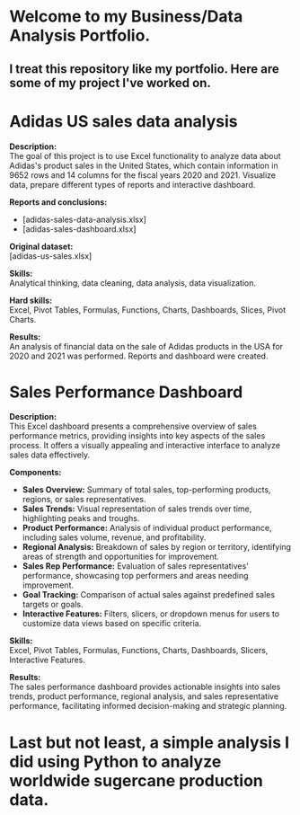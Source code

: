 # Welcome to my Business/Data Analysis Portfolio.
## I treat this repository like my portfolio. Here are some of my project I've worked on. 

# Adidas US sales data analysis

**Description:**  
The goal of this project is to use Excel functionality to analyze data about Adidas's product sales in the United States, which contain information in 9652 rows and 14 columns for the fiscal years 2020 and 2021. Visualize data, prepare different types of reports and interactive dashboard.

**Reports and conclusions:**  
- [adidas-sales-data-analysis.xlsx]
- [adidas-sales-dashboard.xlsx]

**Original dataset:**  
[adidas-us-sales.xlsx]

**Skills:**  
Analytical thinking, data cleaning, data analysis, data visualization.

**Hard skills:**  
Excel, Pivot Tables, Formulas, Functions, Charts, Dashboards, Slices, Pivot Charts.

**Results:**  
An analysis of financial data on the sale of Adidas products in the USA for 2020 and 2021 was performed. Reports and dashboard were created.


# Sales Performance Dashboard

**Description:**  
This Excel dashboard presents a comprehensive overview of sales performance metrics, providing insights into key aspects of the sales process. It offers a visually appealing and interactive interface to analyze sales data effectively.

**Components:**  
- **Sales Overview:** Summary of total sales, top-performing products, regions, or sales representatives.
- **Sales Trends:** Visual representation of sales trends over time, highlighting peaks and troughs.
- **Product Performance:** Analysis of individual product performance, including sales volume, revenue, and profitability.
- **Regional Analysis:** Breakdown of sales by region or territory, identifying areas of strength and opportunities for improvement.
- **Sales Rep Performance:** Evaluation of sales representatives' performance, showcasing top performers and areas needing improvement.
- **Goal Tracking:** Comparison of actual sales against predefined sales targets or goals.
- **Interactive Features:** Filters, slicers, or dropdown menus for users to customize data views based on specific criteria.

**Skills:**  
Excel, Pivot Tables, Formulas, Functions, Charts, Dashboards, Slicers, Interactive Features. 

**Results:**  
The sales performance dashboard provides actionable insights into sales trends, product performance, regional analysis, and sales representative performance, facilitating informed decision-making and strategic planning.

# Last but not least, a simple analysis I did using Python to analyze worldwide sugercane production data.
